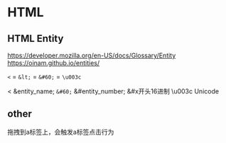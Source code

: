# HTML

## HTML Entity

<https://developer.mozilla.org/en-US/docs/Glossary/Entity>
<https://oinam.github.io/entities/>

`<` =  `&lt;` = `&#60;` =  `\u003c`

&lt; &entity_name;
`&#60;` &#entity_number; &#x开头16进制
\u003c Unicode

## other

拖拽到a标签上，会触发a标签点击行为
